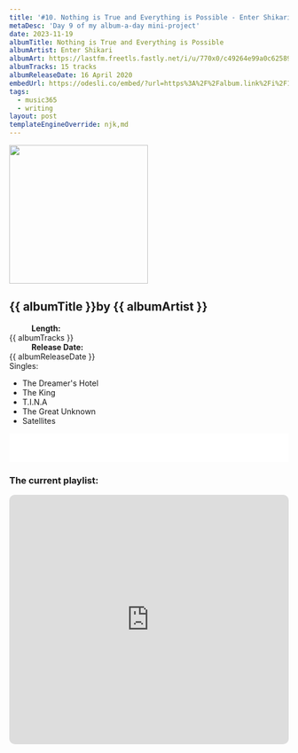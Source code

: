 ```yaml
---
title: '#10. Nothing is True and Everything is Possible - Enter Shikari'
metaDesc: 'Day 9 of my album-a-day mini-project'
date: 2023-11-19
albumTitle: Nothing is True and Everything is Possible
albumArtist: Enter Shikari
albumArt: https://lastfm.freetls.fastly.net/i/u/770x0/c49264e99a0c62589df10d180f11066c.jpg#c49264e99a0c62589df10d180f11066c
albumTracks: 15 tracks
albumReleaseDate: 16 April 2020
embedUrl: https://odesli.co/embed/?url=https%3A%2F%2Falbum.link%2Fi%2F1570477692&theme=light
tags:
  - music365
  - writing
layout: post
templateEngineOverride: njk,md
---
```


<aside class="album-profile" style="--shadow: rgb(44,53,59);">
  <div class="album-profile__image">
    <img width="250" height="250" crossorigin="anonymous" src="{{ albumArt }}"/>
  </div>
  <div class="aside__content">
    <h1><strong>{{ albumTitle }}</strong>by {{ albumArtist }}</h1>
    <dl>
      <div>
        <dd><strong>Length:</strong></dd>
        <dt>{{ albumTracks }}</dt>
      </div>
      <div>
        <dd><strong>Release Date:</strong></dd>
        <dt>{{ albumReleaseDate }}</dt>
      </div>
      <div class="singles">
        <span>Singles:</span>
        <ul>
          <li>The Dreamer's Hotel</li>
          <li>The King</li>
          <li>T.I.N.A</li>
          <li>The Great Unknown</li>
          <li>Satellites</li>
        </ul>
      </div>
    </dl>
    <div class="color-grid" style="--opacity: 1;">
      <div class="color-grid__container">
					<span class="color color--1" style="--firstColor: rgb(44,53,59);"></span>
					<span class="color color--2" style="--secondaryColor: rgb(201,189,150);"></span>
					<span class="color color--3" style="--thirdColor: rgb(120,192,141);"></span>
      </div>
    </div>
  </div>
</aside>

<iframe width="100%" height="52" src={{ embedUrl }} frameborder="0" allowfullscreen sandbox="allow-same-origin allow-scripts allow-presentation allow-popups allow-popups-to-escape-sandbox" allow="clipboard-read; clipboard-write"></iframe>

### The current playlist:

<iframe allow="autoplay *; encrypted-media *; fullscreen *; clipboard-write" frameborder="0" height="450" style="width:100%;max-width:660px;overflow:hidden;border-radius:10px;" sandbox="allow-forms allow-popups allow-same-origin allow-scripts allow-storage-access-by-user-activation allow-top-navigation-by-user-activation" src="https://embed.music.apple.com/gb/playlist/music365/pl.u-AkAmEd9ix4MAZYJ"></iframe>
